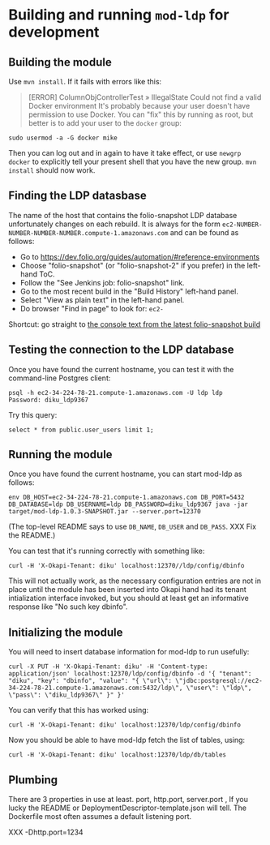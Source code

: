 # Building and running `mod-ldp` for development


## Building the module

Use `mvn install`. If it fails with errors like this:
> [ERROR] ColumnObjControllerTest » IllegalState Could not find a valid Docker environment
It's probably because your user doesn't have permission to use Docker. You can "fix" this by running as root, but better is to add your user to the `docker` group:
```
sudo usermod -a -G docker mike
```
Then you can log out and in again to have it take effect, or use `newgrp docker` to explicitly tell your present shell that you have the new group. `mvn install` should now work.


## Finding the LDP datasbase

The name of the host that contains the folio-snapshot LDP database unfortunately changes on each rebuild. It is always for the form `ec2-NUMBER-NUMBER-NUMBER-NUMBER.compute-1.amazonaws.com` and can be found as follows:

* Go to https://dev.folio.org/guides/automation/#reference-environments
* Choose "folio-snapshot" (or "folio-snapshot-2" if you prefer) in the left-hand ToC.
* Follow the "See Jenkins job: folio-snapshot" link.
* Go to the most recent build in the "Build History" left-hand panel.
* Select "View as plain text" in the left-hand panel.
* Do browser "Find in page" to look for: `ec2-`

Shortcut: go straight to [the console text from the latest folio-snapshot build](https://jenkins-aws.indexdata.com/job/FOLIO_Reference_Builds/job/folio-snapshot/lastBuild/consoleText)


## Testing the connection to the LDP database

Once you have found the current hostname, you can test it with the command-line Postgres client:
```
psql -h ec2-34-224-78-21.compute-1.amazonaws.com -U ldp ldp
Password: diku_ldp9367
```
Try this query:
```
select * from public.user_users limit 1;
```


## Running the module

Once you have found the current hostname, you can start mod-ldp as follows:
```
env DB_HOST=ec2-34-224-78-21.compute-1.amazonaws.com DB_PORT=5432 DB_DATABASE=ldp DB_USERNAME=ldp DB_PASSWORD=diku_ldp9367 java -jar target/mod-ldp-1.0.3-SNAPSHOT.jar --server.port=12370
```

(The top-level README says to use `DB_NAME`, `DB_USER` and `DB_PASS`. XXX Fix the README.)

You can test that it's running correctly with something like:
```
curl -H 'X-Okapi-Tenant: diku' localhost:12370//ldp/config/dbinfo
```
This will not actually work, as the necessary configuration entries are not in place until the module has been inserted into Okapi hand had its tenant intialization interface invoked, but you should at least get an informative response like "No such key dbinfo".


## Initializing the module

You will need to insert database information for mod-ldp to run usefully:
```
curl -X PUT -H 'X-Okapi-Tenant: diku' -H 'Content-type: application/json' localhost:12370/ldp/config/dbinfo -d '{ "tenant": "diku", "key": "dbinfo", "value": "{ \"url\": \"jdbc:postgresql://ec2-34-224-78-21.compute-1.amazonaws.com:5432/ldp\", \"user\": \"ldp\", \"pass\": \"diku_ldp9367\" }" }'
```
You can verify that this has worked using:
```
curl -H 'X-Okapi-Tenant: diku' localhost:12370/ldp/config/dbinfo
```
Now you should be able to have mod-ldp fetch the list of tables, using:
```
curl -H 'X-Okapi-Tenant: diku' localhost:12370/ldp/db/tables
```

## Plumbing

There are 3 properties in use at least. port, http.port, server.port , If you lucky the README or DeploymentDescriptor-template.json will tell. The Dockerfile most often assumes a default listening port.

XXX -Dhttp.port=1234

